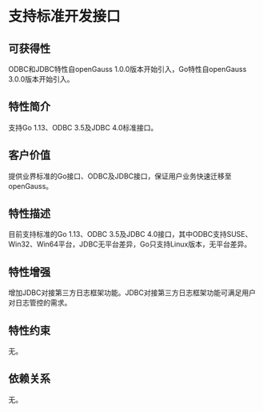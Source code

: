 # 支持标准开发接口<a name="ZH-CN_TOPIC_0000001088406674"></a>

## 可获得性<a name="section663215"></a>

ODBC和JDBC特性自openGauss 1.0.0版本开始引入，Go特性自openGauss 3.0.0版本开始引入。

## 特性简介<a name="section5968939"></a>

支持Go 1.13、ODBC 3.5及JDBC 4.0标准接口。

## 客户价值<a name="section53720453"></a>

提供业界标准的Go接口、ODBC及JDBC接口，保证用户业务快速迁移至openGauss。

## 特性描述<a name="section13722030"></a>

目前支持标准的Go 1.13、ODBC 3.5及JDBC 4.0接口，其中ODBC支持SUSE、Win32、Win64平台，JDBC无平台差异，Go只支持Linux版本，无平台差异。

## 特性增强<a name="section56389407"></a>

增加JDBC对接第三方日志框架功能。JDBC对接第三方日志框架功能可满足用户对日志管控的需求。

## 特性约束<a name="section06531946143616"></a>

无。

## 依赖关系<a name="section37742617"></a>

无。

